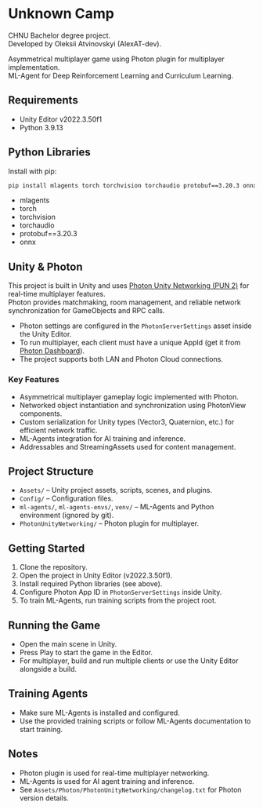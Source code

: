 # Unknown Camp

CHNU Bachelor degree project.  
Developed by Oleksii Atvinovskyi (AlexAT-dev).

Asymmetrical multiplayer game using Photon plugin for multiplayer implementation.  
ML-Agent for Deep Reinforcement Learning and Curriculum Learning.

## Requirements

- Unity Editor v2022.3.50f1
- Python 3.9.13

## Python Libraries

Install with pip:

```sh
pip install mlagents torch torchvision torchaudio protobuf==3.20.3 onnx
```

- mlagents
- torch
- torchvision
- torchaudio
- protobuf==3.20.3
- onnx

## Unity & Photon

This project is built in Unity and uses [Photon Unity Networking (PUN 2)](https://doc.photonengine.com/en-us/pun/v2) for real-time multiplayer features.  
Photon provides matchmaking, room management, and reliable network synchronization for GameObjects and RPC calls.

- Photon settings are configured in the `PhotonServerSettings` asset inside the Unity Editor.
- To run multiplayer, each client must have a unique AppId (get it from [Photon Dashboard](https://dashboard.photonengine.com/)).
- The project supports both LAN and Photon Cloud connections.

### Key Features

- Asymmetrical multiplayer gameplay logic implemented with Photon.
- Networked object instantiation and synchronization using PhotonView components.
- Custom serialization for Unity types (Vector3, Quaternion, etc.) for efficient network traffic.
- ML-Agents integration for AI training and inference.
- Addressables and StreamingAssets used for content management.

## Project Structure

- `Assets/` – Unity project assets, scripts, scenes, and plugins.
- `Config/` – Configuration files.
- `ml-agents/`, `ml-agents-envs/`, `venv/` – ML-Agents and Python environment (ignored by git).
- `PhotonUnityNetworking/` – Photon plugin for multiplayer.

## Getting Started

1. Clone the repository.
2. Open the project in Unity Editor (v2022.3.50f1).
3. Install required Python libraries (see above).
4. Configure Photon App ID in `PhotonServerSettings` inside Unity.
5. To train ML-Agents, run training scripts from the project root.

## Running the Game

- Open the main scene in Unity.
- Press Play to start the game in the Editor.
- For multiplayer, build and run multiple clients or use the Unity Editor alongside a build.

## Training Agents

- Make sure ML-Agents is installed and configured.
- Use the provided training scripts or follow ML-Agents documentation to start training.

## Notes

- Photon plugin is used for real-time multiplayer networking.
- ML-Agents is used for AI agent training and inference.
- See `Assets/Photon/PhotonUnityNetworking/changelog.txt` for Photon version details.
